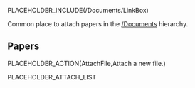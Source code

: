 PLACEHOLDER_INCLUDE(/Documents/LinkBox)

Common place to attach papers in the [/Documents](..) hierarchy.

## Papers

PLACEHOLDER_ACTION(AttachFile,Attach a new file.)

PLACEHOLDER_ATTACH_LIST
